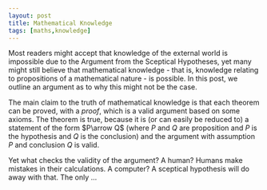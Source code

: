 ```yaml
---
layout: post
title: Mathematical Knowledge
tags: [maths,knowledge]
---
```


Most readers might accept that knowledge of the external world is impossible
due to the Argument from the Sceptical Hypotheses, yet many might still believe
that mathematical knowledge - that is, knowledge relating to propositions of a
mathematical nature - is possible. In this post, we outline an argument as to
why this might not be the case.

The main claim to the truth of mathematical knowledge is that each theorem can
be proved, with a _proof_, which is a valid argument based on some axioms. The
theorem is true, because it is (or can easily be reduced to) a statement of the
form $P\arrow Q$ (where $P$ and $Q$ are proposition and $P$ is the hypothesis
and $Q$ is the conclusion) and the argument with assumption $P$ and conclusion
$Q$ is valid.

Yet what checks the validity of the argument? A human? Humans make mistakes in
their calculations. A computer? A sceptical hypothesis will do away with that.
The only ...
